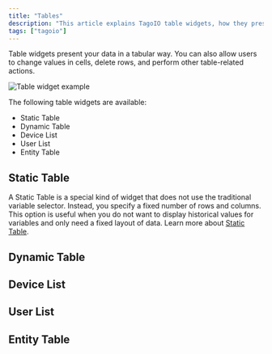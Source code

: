 ```yaml
---
title: "Tables"
description: "This article explains TagoIO table widgets, how they present data in tabular form, and lists the available table widget types with a short description for the Static Table."
tags: ["tagoio"]
---
```


Table widgets present your data in a tabular way. You can also allow users to change values in cells, delete rows, and perform other table-related actions.

![Table widget example](/docs_imagem/tagoio/tables-2.png)

The following table widgets are available:
- Static Table
- Dynamic Table
- Device List
- User List
- Entity Table

## Static Table

A Static Table is a special kind of widget that does not use the traditional variable selector. Instead, you specify a fixed number of rows and columns. This option is useful when you do not want to display historical values for variables and only need a fixed layout of data. Learn more about [Static Table](widgets/static-table-widget).

## Dynamic Table

## Device List

## User List

## Entity Table